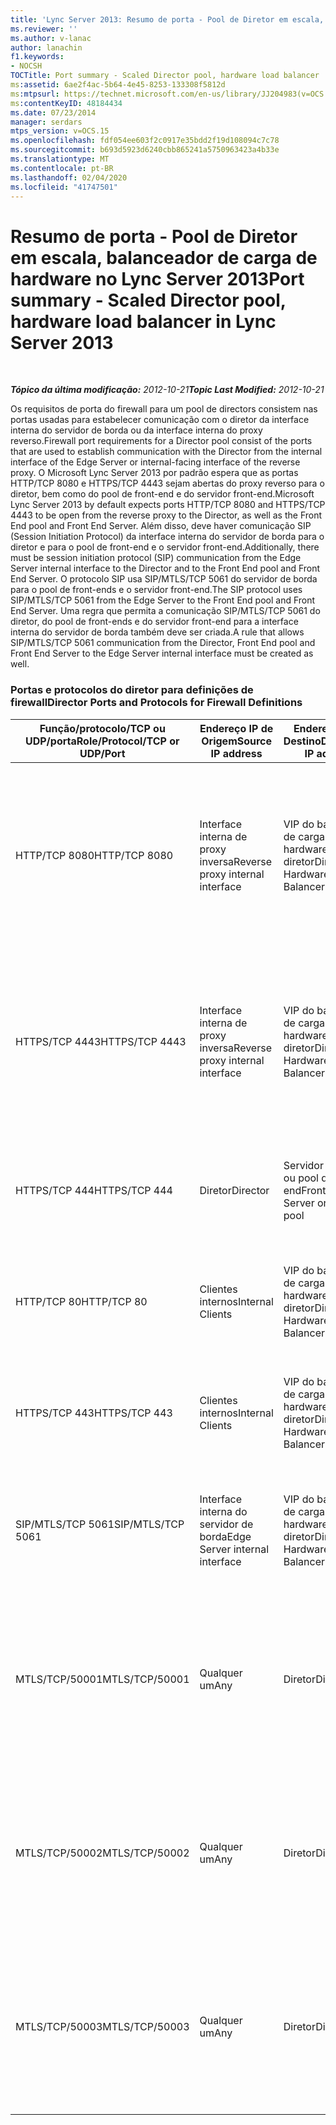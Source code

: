 ```yaml
---
title: 'Lync Server 2013: Resumo de porta - Pool de Diretor em escala, balanceador de carga de hardware'
ms.reviewer: ''
ms.author: v-lanac
author: lanachin
f1.keywords:
- NOCSH
TOCTitle: Port summary - Scaled Director pool, hardware load balancer
ms:assetid: 6ae2f4ac-5b64-4e45-8253-133308f5812d
ms:mtpsurl: https://technet.microsoft.com/en-us/library/JJ204983(v=OCS.15)
ms:contentKeyID: 48184434
ms.date: 07/23/2014
manager: serdars
mtps_version: v=OCS.15
ms.openlocfilehash: fdf054ee603f2c0917e35bdd2f19d108094c7c78
ms.sourcegitcommit: b693d5923d6240cbb865241a5750963423a4b33e
ms.translationtype: MT
ms.contentlocale: pt-BR
ms.lasthandoff: 02/04/2020
ms.locfileid: "41747501"
---
```

<div data-xmlns="http://www.w3.org/1999/xhtml">

<div class="topic" data-xmlns="http://www.w3.org/1999/xhtml" data-msxsl="urn:schemas-microsoft-com:xslt" data-cs="http://msdn.microsoft.com/en-us/">

<div data-asp="http://msdn2.microsoft.com/asp">

# <a name="port-summary---scaled-director-pool-hardware-load-balancer-in-lync-server-2013"></a><span data-ttu-id="06dfd-102">Resumo de porta - Pool de Diretor em escala, balanceador de carga de hardware no Lync Server 2013</span><span class="sxs-lookup"><span data-stu-id="06dfd-102">Port summary - Scaled Director pool, hardware load balancer in Lync Server 2013</span></span>

</div>

<div id="mainSection">

<div id="mainBody">

<span> </span>

<span data-ttu-id="06dfd-103">_**Tópico da última modificação:** 2012-10-21_</span><span class="sxs-lookup"><span data-stu-id="06dfd-103">_**Topic Last Modified:** 2012-10-21_</span></span>

<span data-ttu-id="06dfd-104">Os requisitos de porta do firewall para um pool de directors consistem nas portas usadas para estabelecer comunicação com o diretor da interface interna do servidor de borda ou da interface interna do proxy reverso.</span><span class="sxs-lookup"><span data-stu-id="06dfd-104">Firewall port requirements for a Director pool consist of the ports that are used to establish communication with the Director from the internal interface of the Edge Server or internal-facing interface of the reverse proxy.</span></span> <span data-ttu-id="06dfd-105">O Microsoft Lync Server 2013 por padrão espera que as portas HTTP/TCP 8080 e HTTPS/TCP 4443 sejam abertas do proxy reverso para o diretor, bem como do pool de front-end e do servidor front-end.</span><span class="sxs-lookup"><span data-stu-id="06dfd-105">Microsoft Lync Server 2013 by default expects ports HTTP/TCP 8080 and HTTPS/TCP 4443 to be open from the reverse proxy to the Director, as well as the Front End pool and Front End Server.</span></span> <span data-ttu-id="06dfd-106">Além disso, deve haver comunicação SIP (Session Initiation Protocol) da interface interna do servidor de borda para o diretor e para o pool de front-end e o servidor front-end.</span><span class="sxs-lookup"><span data-stu-id="06dfd-106">Additionally, there must be session initiation protocol (SIP) communication from the Edge Server internal interface to the Director and to the Front End pool and Front End Server.</span></span> <span data-ttu-id="06dfd-107">O protocolo SIP usa SIP/MTLS/TCP 5061 do servidor de borda para o pool de front-ends e o servidor front-end.</span><span class="sxs-lookup"><span data-stu-id="06dfd-107">The SIP protocol uses SIP/MTLS/TCP 5061 from the Edge Server to the Front End pool and Front End Server.</span></span> <span data-ttu-id="06dfd-108">Uma regra que permita a comunicação SIP/MTLS/TCP 5061 do diretor, do pool de front-ends e do servidor front-end para a interface interna do servidor de borda também deve ser criada.</span><span class="sxs-lookup"><span data-stu-id="06dfd-108">A rule that allows SIP/MTLS/TCP 5061 communication from the Director, Front End pool and Front End Server to the Edge Server internal interface must be created as well.</span></span>

### <a name="director-ports-and-protocols-for-firewall-definitions"></a><span data-ttu-id="06dfd-109">Portas e protocolos do diretor para definições de firewall</span><span class="sxs-lookup"><span data-stu-id="06dfd-109">Director Ports and Protocols for Firewall Definitions</span></span>

<table>
<colgroup>
<col style="width: 25%" />
<col style="width: 25%" />
<col style="width: 25%" />
<col style="width: 25%" />
</colgroup>
<thead>
<tr class="header">
<th><span data-ttu-id="06dfd-110">Função/protocolo/TCP ou UDP/porta</span><span class="sxs-lookup"><span data-stu-id="06dfd-110">Role/Protocol/TCP or UDP/Port</span></span></th>
<th><span data-ttu-id="06dfd-111">Endereço IP de Origem</span><span class="sxs-lookup"><span data-stu-id="06dfd-111">Source IP address</span></span></th>
<th><span data-ttu-id="06dfd-112">Endereço IP de Destino</span><span class="sxs-lookup"><span data-stu-id="06dfd-112">Destination IP address</span></span></th>
<th><span data-ttu-id="06dfd-113">Notas</span><span class="sxs-lookup"><span data-stu-id="06dfd-113">Notes</span></span></th>
</tr>
</thead>
<tbody>
<tr class="odd">
<td><p><span data-ttu-id="06dfd-114">HTTP/TCP 8080</span><span class="sxs-lookup"><span data-stu-id="06dfd-114">HTTP/TCP 8080</span></span></p></td>
<td><p><span data-ttu-id="06dfd-115">Interface interna de proxy inversa</span><span class="sxs-lookup"><span data-stu-id="06dfd-115">Reverse proxy internal interface</span></span></p></td>
<td><p><span data-ttu-id="06dfd-116">VIP do balanceador de carga de hardware do diretor</span><span class="sxs-lookup"><span data-stu-id="06dfd-116">Director Hardware Load Balancer VIP</span></span></p></td>
<td><p><span data-ttu-id="06dfd-117">Inicialmente recebido pelo lado externo do proxy reverso, a comunicação é enviada para o diretor HLB VIP e serviços Web de servidor front-end</span><span class="sxs-lookup"><span data-stu-id="06dfd-117">Initially received by the external side of the reverse proxy, the communication is sent on to the Director HLB VIP and Front End Servers web services</span></span></p></td>
</tr>
<tr class="even">
<td><p><span data-ttu-id="06dfd-118">HTTPS/TCP 4443</span><span class="sxs-lookup"><span data-stu-id="06dfd-118">HTTPS/TCP 4443</span></span></p></td>
<td><p><span data-ttu-id="06dfd-119">Interface interna de proxy inversa</span><span class="sxs-lookup"><span data-stu-id="06dfd-119">Reverse proxy internal interface</span></span></p></td>
<td><p><span data-ttu-id="06dfd-120">VIP do balanceador de carga de hardware do diretor</span><span class="sxs-lookup"><span data-stu-id="06dfd-120">Director Hardware Load Balancer VIP</span></span></p></td>
<td><p><span data-ttu-id="06dfd-121">Inicialmente recebido pelo lado externo do proxy reverso, a comunicação é enviada para o diretor HLB VIP e serviços Web de servidor front-end</span><span class="sxs-lookup"><span data-stu-id="06dfd-121">Initially received by the external side of the reverse proxy, the communication is sent on to the Director HLB VIP and Front End Servers web services</span></span></p></td>
</tr>
<tr class="odd">
<td><p><span data-ttu-id="06dfd-122">HTTPS/TCP 444</span><span class="sxs-lookup"><span data-stu-id="06dfd-122">HTTPS/TCP 444</span></span></p></td>
<td><p><span data-ttu-id="06dfd-123">Diretor</span><span class="sxs-lookup"><span data-stu-id="06dfd-123">Director</span></span></p></td>
<td><p><span data-ttu-id="06dfd-124">Servidor front-end ou pool de front-end</span><span class="sxs-lookup"><span data-stu-id="06dfd-124">Front End Server or Front End pool</span></span></p></td>
<td><p><span data-ttu-id="06dfd-125">Comunicação entre servidores entre o diretor HLB VIP e os servidores front-end</span><span class="sxs-lookup"><span data-stu-id="06dfd-125">Inter-server communication between the Director HLB VIP and the Front End Servers</span></span></p></td>
</tr>
<tr class="even">
<td><p><span data-ttu-id="06dfd-126">HTTP/TCP 80</span><span class="sxs-lookup"><span data-stu-id="06dfd-126">HTTP/TCP 80</span></span></p></td>
<td><p><span data-ttu-id="06dfd-127">Clientes internos</span><span class="sxs-lookup"><span data-stu-id="06dfd-127">Internal Clients</span></span></p></td>
<td><p><span data-ttu-id="06dfd-128">VIP do balanceador de carga de hardware do diretor</span><span class="sxs-lookup"><span data-stu-id="06dfd-128">Director Hardware Load Balancer VIP</span></span></p></td>
<td><p><span data-ttu-id="06dfd-129">O diretor fornece serviços Web para clientes internos e externos.</span><span class="sxs-lookup"><span data-stu-id="06dfd-129">The Director provides web services to internal as well as external clients.</span></span></p></td>
</tr>
<tr class="odd">
<td><p><span data-ttu-id="06dfd-130">HTTPS/TCP 443</span><span class="sxs-lookup"><span data-stu-id="06dfd-130">HTTPS/TCP 443</span></span></p></td>
<td><p><span data-ttu-id="06dfd-131">Clientes internos</span><span class="sxs-lookup"><span data-stu-id="06dfd-131">Internal Clients</span></span></p></td>
<td><p><span data-ttu-id="06dfd-132">VIP do balanceador de carga de hardware do diretor</span><span class="sxs-lookup"><span data-stu-id="06dfd-132">Director Hardware Load Balancer VIP</span></span></p></td>
<td><p><span data-ttu-id="06dfd-133">O diretor fornece serviços Web para clientes internos e externos.</span><span class="sxs-lookup"><span data-stu-id="06dfd-133">The Director provides web services to internal as well as external clients.</span></span></p></td>
</tr>
<tr class="even">
<td><p><span data-ttu-id="06dfd-134">SIP/MTLS/TCP 5061</span><span class="sxs-lookup"><span data-stu-id="06dfd-134">SIP/MTLS/TCP 5061</span></span></p></td>
<td><p><span data-ttu-id="06dfd-135">Interface interna do servidor de borda</span><span class="sxs-lookup"><span data-stu-id="06dfd-135">Edge Server internal interface</span></span></p></td>
<td><p><span data-ttu-id="06dfd-136">VIP do balanceador de carga de hardware do diretor</span><span class="sxs-lookup"><span data-stu-id="06dfd-136">Director Hardware Load Balancer VIP</span></span></p></td>
<td><p><span data-ttu-id="06dfd-137">Comunicação SIP do servidor de borda para o diretor e servidores front-end.</span><span class="sxs-lookup"><span data-stu-id="06dfd-137">SIP communication from the Edge Server to the Director, and Front End Servers.</span></span></p></td>
</tr>
<tr class="odd">
<td><p><span data-ttu-id="06dfd-138">MTLS/TCP/50001</span><span class="sxs-lookup"><span data-stu-id="06dfd-138">MTLS/TCP/50001</span></span></p></td>
<td><p><span data-ttu-id="06dfd-139">Qualquer um</span><span class="sxs-lookup"><span data-stu-id="06dfd-139">Any</span></span></p></td>
<td><p><span data-ttu-id="06dfd-140">Diretor</span><span class="sxs-lookup"><span data-stu-id="06dfd-140">Director</span></span></p></td>
<td><p><span data-ttu-id="06dfd-141">Comandos do agente centralizado do serviço de log (ClsController. exe) ou agente (ClsAgent. exe) e o conjunto de logs</span><span class="sxs-lookup"><span data-stu-id="06dfd-141">Centralized Logging Service controller (ClsController.exe) or agent (ClsAgent.exe)commands and log collection</span></span></p></td>
</tr>
<tr class="even">
<td><p><span data-ttu-id="06dfd-142">MTLS/TCP/50002</span><span class="sxs-lookup"><span data-stu-id="06dfd-142">MTLS/TCP/50002</span></span></p></td>
<td><p><span data-ttu-id="06dfd-143">Qualquer um</span><span class="sxs-lookup"><span data-stu-id="06dfd-143">Any</span></span></p></td>
<td><p><span data-ttu-id="06dfd-144">Diretor</span><span class="sxs-lookup"><span data-stu-id="06dfd-144">Director</span></span></p></td>
<td><p><span data-ttu-id="06dfd-145">Comandos do agente centralizado do serviço de log (ClsController. exe) ou agente (ClsAgent. exe) e o conjunto de logs</span><span class="sxs-lookup"><span data-stu-id="06dfd-145">Centralized Logging Service controller (ClsController.exe) or agent (ClsAgent.exe)commands and log collection</span></span></p></td>
</tr>
<tr class="odd">
<td><p><span data-ttu-id="06dfd-146">MTLS/TCP/50003</span><span class="sxs-lookup"><span data-stu-id="06dfd-146">MTLS/TCP/50003</span></span></p></td>
<td><p><span data-ttu-id="06dfd-147">Qualquer um</span><span class="sxs-lookup"><span data-stu-id="06dfd-147">Any</span></span></p></td>
<td><p><span data-ttu-id="06dfd-148">Diretor</span><span class="sxs-lookup"><span data-stu-id="06dfd-148">Director</span></span></p></td>
<td><p><span data-ttu-id="06dfd-149">Comandos do agente centralizado do serviço de log (ClsController. exe) ou agente (ClsAgent. exe) e o conjunto de logs</span><span class="sxs-lookup"><span data-stu-id="06dfd-149">Centralized Logging Service controller (ClsController.exe) or agent (ClsAgent.exe)commands and log collection</span></span></p></td>
</tr>
</tbody>
</table>


</div>

<span> </span>

</div>

</div>

</div>

